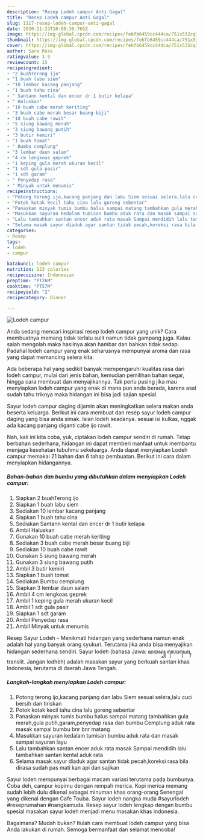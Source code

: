 ```yaml
---
description: "Resep Lodeh campur Anti Gagal"
title: "Resep Lodeh campur Anti Gagal"
slug: 1117-resep-lodeh-campur-anti-gagal
date: 2020-11-23T10:08:30.765Z
image: https://img-global.cpcdn.com/recipes/febfb6459cc444ca/751x532cq70/lodeh-campur-foto-resep-utama.jpg
thumbnail: https://img-global.cpcdn.com/recipes/febfb6459cc444ca/751x532cq70/lodeh-campur-foto-resep-utama.jpg
cover: https://img-global.cpcdn.com/recipes/febfb6459cc444ca/751x532cq70/lodeh-campur-foto-resep-utama.jpg
author: Sara Ross
ratingvalue: 3.9
reviewcount: 15
recipeingredient:
- "2 buahTerong ijo"
- "1 buah labu siem"
- "10 lembar kacang panjang"
- "1 buah tahu cina"
- " Santann kental dan encer dr 1 butir kelapa"
- " Haluskan"
- "10 buah cabe merah keriting"
- "3 buah cabe merah besar buang biji"
- "10 buah cabe rawit"
- "5 siung bawang merah"
- "3 siung bawang putih"
- "3 butir kemiri"
- "1 buah tomat"
- " Bumbu cemplung"
- "3 lembar daun salam"
- "4 cm lengkoas geprek"
- "1 keping gula merah ukuran kecil"
- "1 sdt gula pasir"
- "1 sdt garam"
- " Penyedap rasa"
- " Minyak untuk menumis"
recipeinstructions:
- "Potong terong ijo,kacang panjang dan labu Siem sesuai selera,lalu cuci bersih dan tiriskan"
- "Potok kotak kecil tahu cina lalu goreng sebentar"
- "Panaskan minyak tumis bumbu halus sampai matang tambahkan gula merah,gula putih,garam,penyedap rasa dan bumbu Cemplung aduk rata masak sampai bumbu bnr bnr matang"
- "Masukkan sayuran kedalam tumisan bumbu aduk rata dan masak sampai sayuran layu"
- "Lalu tambahkan santan encer aduk rata masak Sampai mendidih lalu tambahkan santan kental aduk rata"
- "Selama masak sayur diaduk agar santan tidak pecah,koreksi rasa bila dirasa sudah pas mati kan api dan sajikan"
categories:
- Resep
tags:
- lodeh
- campur

katakunci: lodeh campur 
nutrition: 123 calories
recipecuisine: Indonesian
preptime: "PT26M"
cooktime: "PT57M"
recipeyield: "2"
recipecategory: Dinner

---
```



![Lodeh campur](https://img-global.cpcdn.com/recipes/febfb6459cc444ca/751x532cq70/lodeh-campur-foto-resep-utama.jpg)

Anda sedang mencari inspirasi resep lodeh campur yang unik? Cara membuatnya memang tidak terlalu sulit namun tidak gampang juga. Kalau salah mengolah maka hasilnya akan hambar dan bahkan tidak sedap. Padahal lodeh campur yang enak seharusnya mempunyai aroma dan rasa yang dapat memancing selera kita.

Ada beberapa hal yang sedikit banyak mempengaruhi kualitas rasa dari lodeh campur, mulai dari jenis bahan, kemudian pemilihan bahan segar, hingga cara membuat dan menyajikannya. Tak perlu pusing jika mau menyiapkan lodeh campur yang enak di mana pun anda berada, karena asal sudah tahu triknya maka hidangan ini bisa jadi sajian spesial.

Sayur lodeh campur daging dijamin akan meningkatkan selera makan anda beserta keluarga. Berikut ini cara membuat dan resep sayur lodeh campur daging yang bisa anda simak. Isian lodeh seadanya. sesuai isi kulkas, nggak ada kacang panjang diganti cabe ijo rawit.


Nah, kali ini kita coba, yuk, ciptakan lodeh campur sendiri di rumah. Tetap berbahan sederhana, hidangan ini dapat memberi manfaat untuk membantu menjaga kesehatan tubuhmu sekeluarga. Anda dapat menyiapkan Lodeh campur memakai 21 bahan dan 6 tahap pembuatan. Berikut ini cara dalam menyiapkan hidangannya.

<!--inarticleads1-->

##### Bahan-bahan dan bumbu yang dibutuhkan dalam menyiapkan Lodeh campur:

1. Siapkan 2 buahTerong ijo
1. Siapkan 1 buah labu siem
1. Sediakan 10 lembar kacang panjang
1. Siapkan 1 buah tahu cina
1. Sediakan  Santann kental dan encer dr 1 butir kelapa
1. Ambil  Haluskan
1. Gunakan 10 buah cabe merah keriting
1. Sediakan 3 buah cabe merah besar buang biji
1. Sediakan 10 buah cabe rawit
1. Gunakan 5 siung bawang merah
1. Gunakan 3 siung bawang putih
1. Ambil 3 butir kemiri
1. Siapkan 1 buah tomat
1. Sediakan  Bumbu cemplung
1. Siapkan 3 lembar daun salam
1. Ambil 4 cm lengkoas geprek
1. Ambil 1 keping gula merah ukuran kecil
1. Ambil 1 sdt gula pasir
1. Siapkan 1 sdt garam
1. Ambil  Penyedap rasa
1. Ambil  Minyak untuk menumis


Resep Sayur Lodeh - Menikmati hidangan yang sederhana namun enak adalah hal yang banyak orang syukuri. Terutama jika anda bisa menyajikan hidangan sederhana sendiri. Sayur lodeh (bahasa Jawa: ꦗꦔꦤ꧀ ꦭꦺꦴꦝꦺꦃ, translit. Jangan lodhèh) adalah masakan sayur yang berkuah santan khas Indonesia, terutama di daerah Jawa Tengah. 

<!--inarticleads2-->

##### Langkah-langkah menyiapkan Lodeh campur:

1. Potong terong ijo,kacang panjang dan labu Siem sesuai selera,lalu cuci bersih dan tiriskan
1. Potok kotak kecil tahu cina lalu goreng sebentar
1. Panaskan minyak tumis bumbu halus sampai matang tambahkan gula merah,gula putih,garam,penyedap rasa dan bumbu Cemplung aduk rata masak sampai bumbu bnr bnr matang
1. Masukkan sayuran kedalam tumisan bumbu aduk rata dan masak sampai sayuran layu
1. Lalu tambahkan santan encer aduk rata masak Sampai mendidih lalu tambahkan santan kental aduk rata
1. Selama masak sayur diaduk agar santan tidak pecah,koreksi rasa bila dirasa sudah pas mati kan api dan sajikan


Sayur lodeh mempunyai berbagai macam variasi terutama pada bumbunya. Coba deh, campur kopimu dengan rempah merica. Kopi merica memang sudah lebih dulu dikenal sebagai minuman khas orang-orang Senengal yang dikenal dengan Cafe Touba. Sayur lodeh nangka muda #sayurlodeh #reseprumahan #nangkamuda. Resep sayur lodeh lengkap dengan bumbu spesial masakan sayur lodeh menjadi menu masakan khas indonesia. 

Bagaimana? Mudah bukan? Itulah cara membuat lodeh campur yang bisa Anda lakukan di rumah. Semoga bermanfaat dan selamat mencoba!
